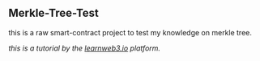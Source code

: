 ## Merkle-Tree-Test

this is a raw smart-contract project to test my knowledge on merkle tree.

<i>this is a tutorial by the <a href="https://learnweb3.io/courses/c446d19f-a25d-42c6-b3e4-4311c5040587/lessons/2a1bcd73-6397-4323-8f06-6d449582cc34">learnweb3.io</a> platform.</i>


<!--# Sample Hardhat Project

This project demonstrates a basic Hardhat use case. It comes with a sample contract, a test for that contract, and a script that deploys that contract.

Try running some of the following tasks:

```shell
npx hardhat help
npx hardhat test
REPORT_GAS=true npx hardhat test
npx hardhat node
npx hardhat run scripts/deploy.js
```
-->
